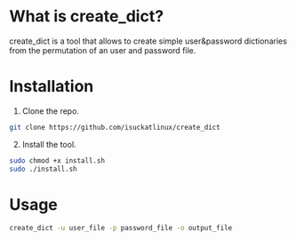 # What is create_dict?
create_dict is a tool that allows to create simple user&password dictionaries from the permutation of an user and password file.

# Installation

1. Clone the repo.

```bash
git clone https://github.com/isuckatlinux/create_dict
```

2. Install the tool.

```bash
sudo chmod +x install.sh
sudo ./install.sh
```

# Usage

```bash
create_dict -u user_file -p password_file -o output_file
```